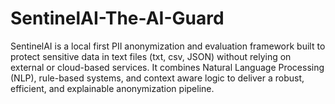 # SentinelAI-The-AI-Guard
SentinelAI is a local first PII anonymization and evaluation framework built to protect sensitive data in text files (txt, csv, JSON) without relying on external or cloud-based services. It combines Natural Language Processing (NLP), rule-based systems, and context aware logic to deliver a robust, efficient, and explainable anonymization pipeline.
